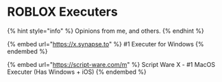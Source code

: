 # ROBLOX Executers

{% hint style="info" %}
Opinions from me, and others.
{% endhint %}

{% embed url="https://x.synapse.to" %}
\#1 Executer for Windows
{% endembed %}

{% embed url="https://script-ware.com/m" %}
Script Ware X - #1 MacOS Executer (Has Windows + iOS)
{% endembed %}

